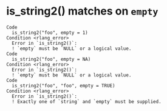 # is_string2() matches on `empty`

    Code
      is_string2("foo", empty = 1)
    Condition <rlang_error>
      Error in `is_string2()`:
      ! `empty` must be `NULL` or a logical value.
    Code
      is_string2("foo", empty = NA)
    Condition <rlang_error>
      Error in `is_string2()`:
      ! `empty` must be `NULL` or a logical value.
    Code
      is_string2("foo", "foo", empty = TRUE)
    Condition <rlang_error>
      Error in `is_string2()`:
      ! Exactly one of `string` and `empty` must be supplied.

